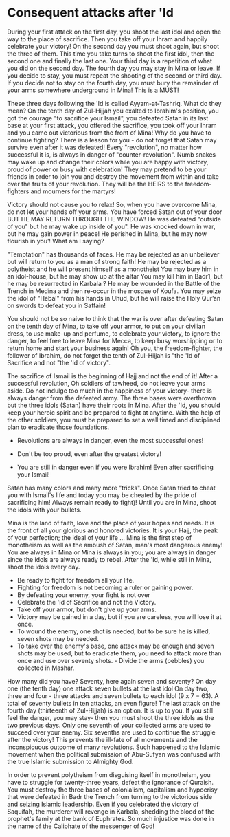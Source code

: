 Consequent attacks after 'Id
============================

During your first attack on the first day, you shoot the last idol and
open the way to the place of sacrifice. Then you take off your Ihram and
happily celebrate your victory! On the second day you must shoot again,
but shoot the three of them. This time you take turns to shoot the first
idol, then the second one and finally the last one. Your third day is a
repetition of what you did on the second day. The fourth day you may
stay in Mina or leave. If you decide to stay, you must repeat the
shooting of the second or third day. If you decide not to stay on the
fourth day, you must bury the remainder of your arms somewhere
underground in Mina! This is a MUST!

These three days following the 'Id is called Ayyam-at-Tashriq. What do
they mean? On the tenth day of Zul-Hijjah you exalted to Ibrahim's
position, you got the courage "to sacrifice your Ismail", you defeated
Satan in its last base at your first attack, you offered the sacrifice,
you took off your Ihram and you came out victorious from the front of
Mina! Why do you have to continue fighting? There is a lesson for you -
do not forget that Satan may survive even after it was defeated! Every
"revolution", no matter how successful it is, is always in danger of
"counter-revolution". Numb snakes may wake up and change their colors
while you are happy with victory, proud of power or busy with
celebration! They may pretend to be your friends in order to join you
and destroy the movement from within and take over the fruits of your
revolution. They will be the HEIRS to the freedom-fighters and mourners
for the martyrs!

Victory should not cause you to relax! So, when you have overcome Mina,
do not let your hands off your arms. You have forced Satan out of your
door BUT HE MAY RETURN THROUGH THE WINDOW! He was defeated "outside of
you" but he may wake up inside of you". He was knocked down in war, but
he may gain power in peace! He perished in Mina, but he may now flourish
in you’! What am I saying?

"Temptation" has thousands of faces. He may be rejected as an unbeliever
but will return to you as a man of strong faith! He may be rejected as a
polytheist and he will present himself as a monotheist You may bury him
in an idol-house, but he may show up at the altar You may kill him in
Badr1, but he may be resurrected in Karbala ? He may be wounded in the
Battle of the Trench in Medina and then re-occur in the mosque of Koufa.
You may seize the idol of "Hebal" from his hands in Uhud, but he will
raise the Holy Qur’an on swords to defeat you in Saffain!

You should not be so naive to think that the war is over after defeating
Satan on the tenth day of Mina, to take off your armor, to put on your
civilian dress, to use make-up and perfume, to celebrate your victory,
to ignore the danger, to feel free to leave Mina for Mecca, to keep busy
worshipping or to return home and start your business again! Oh you, the
freedom-fighter, the follower of Ibrahim, do not forget the tenth of
Zul-Hijjah is "the 'Id of Sacrifice and not "the 'Id of victory".

The sacrifice of Ismail is the beginning of Hajj and not the end of it!
After a successful revolution, Oh soldiers of tawheed, do not leave your
arms aside. Do not indulge too much in the happiness of your victory-
there is always danger from the defeated army. The three bases were
overthrown but the three idols (Satan) have their roots in Mina. After
the 'Id, you should keep your heroic spirit and be prepared to fight at
anytime. With the help of the other soldiers, you must be prepared to
set a well timed and disciplined plan to eradicate those foundations.

- Revolutions are always in danger, even the most successful ones!  
 - Don't be too proud, even after the greatest victory!

- You are still in danger even if you were Ibrahim! Even after
sacrificing your Ismail!

Satan has many colors and many more "tricks". Once Satan tried to cheat
you with Ismail's life and today you may be cheated by the pride of
sacrificing him! Always remain ready to fight)! Until you are in Mina,
shoot the idols with your bullets.

Mina is the land of faith, love and the place of your hopes and needs.
It is the front of all your glorious and honored victories. It is your
Hajj, the peak of your perfection; the ideal of your life ... Mina is
the first step of monotheism as well as the ambush of Satan, man's most
dangerous enemy! You are always in Mina or Mina is always in you; you
are always in danger since the idols are always ready to rebel. After
the 'Id, while still in Mina, shoot the idols every day.

- Be ready to fight for freedom all your life.  
 - Fighting for freedom is not becoming a ruler or gaining power.  
 - By defeating your enemy, your fight is not over  
 - Celebrate the 'Id of Sacrifice and not the Victory.  
 - Take off your armor, but don't give up your arms.  
 - Victory may be gained in a day, but if you are careless, you will
lose it at once.  
 - To wound the enemy, one shot is needed, but to be sure he is killed,
seven shots may be needed.  
 - To take over the enemy's base, one attack may be enough and seven
shots may be used, but to eradicate them, you need to attack more than
once and use over seventy shots. - Divide the arms (pebbles) you
collected in Mashar.

How many did you have? Seventy, here again seven and seventy? On day one
(the tenth day) one attack seven bullets at the last idol On day two,
three and four - three attacks and seven bullets to each idol (9 x 7 =
63). A total of seventy bullets in ten attacks, an even figure! The last
attack on the fourth day (thirteenth of Zul-Hijjah) is an option. It is
up to you. If you still feel the danger, you may stay- then you must
shoot the three idols as the two previous days. Only one seventh of your
collected arms are used to succeed over your enemy. Six sevenths are
used to continue the struggle after the victory! This prevents the
ill-fate of all movements and the inconspicuous outcome of many
revolutions. Such happened to the Islamic movement when the political
submission of Abu-Sufyan was confused with the true Islamic submission
to Almighty God.

In order to prevent polytheism from disguising itself in monotheism, you
have to struggle for twenty-three years, defeat the ignorance of
Quraish. You must destroy the three bases of colonialism, capitalism and
hypocrisy that were defeated in Badr the Trench from turning to the
victorious side and seizing Islamic leadership. Even if you celebrated
the victory of Saquifah, the murderer will revenge in Karbala, shedding
the blood of the prophet's family at the bank of Euphrates. So much
injustice was done in the name of the Caliphate of the messenger of God!


